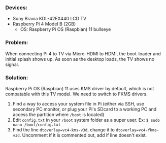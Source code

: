 ### Devices:
* Sony Bravia KDL-42EX440 LCD TV
* Raspberry Pi 4 Model B (2GB) 
    * OS: Raspberry Pi OS (Raspbian) 11 bullseye


### Problem:
When connecting Pi 4 to TV via Micro-HDMI to HDMI, the boot-loader and initial splash shows up. As soon as the desktop loads, the TV shows no signal. 

### Solution:
Raspberry Pi OS (Raspbian) 11 uses KMS driver by default, which is not compatable with this TV model. We need to switch to FKMS drivers.
1. Find a way to access your system file in Pi (either via SSH, use secondary PC monitor, or plug your Pi's SDcard to a working PC and access the partition where `/boot` is located)
2. Edit `config.txt` in your `/boot` system folder as a super user. Ex: `$ sudo nano /boot/config.txt`
3. Find the line `dtoverlay=vc4-kms-v3d`, change it to `dtoverlay=vc4-fkms-v3d`. Uncomment if it is commented out, add if line doesn't exist.
